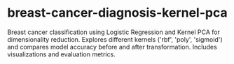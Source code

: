 # breast-cancer-diagnosis-kernel-pca
Breast cancer classification using Logistic Regression and Kernel PCA for dimensionality reduction. Explores different kernels ('rbf', 'poly', 'sigmoid') and compares model accuracy before and after transformation. Includes visualizations and evaluation metrics.
